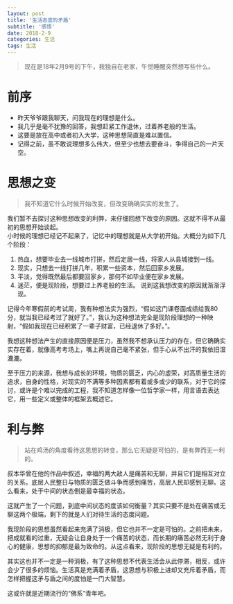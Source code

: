 ```yaml
---
layout: post
title: '生活态度的矛盾'
subtitle: '感悟'
date: 2018-2-9
categories: 生活
tags: 生活
---
```

> 现在是18年2月9号的下午，我独自在老家，午觉睡醒突然想写些什么。

# 前序
- 昨天爷爷跟我聊天，问我现在的理想是什么。
- 我几乎是毫不犹豫的回答，我想赶紧工作退休，过着养老般的生活。
- 这要是放在高中或者初入大学，这种思想简直是难以置信。
- 记得之前，虽不敢说理想多么伟大，但至少也想去要奋斗，争得自己的一片天空。  

# 思想之变
> 我不知道它什么时候开始改变，但改变确确实实的发生了。  
  
我们暂不去探讨这种思想改变的利弊，来仔细回想下改变的原因。这就不得不从最初的思想开始谈起。  
小时候的理想已经记不起来了，记忆中的理想就是从大学初开始。大概分为如下几个阶段：  
1. 热血，想要毕业去一线城市打拼，然后定居一线，将家人从县城接到一线。
2. 现实，只想去一线打拼几年，积累一些资本，然后回家乡发展。
3. 平淡，觉得既然最后都要回家乡，那何不如毕业便在家乡发展。
4. 迷茫，便是现阶段，想要过上养老般的生活。
说到这我想改变的原因就渐渐浮现。  

记得今年寒假前的考试周，我有种想法实为强烈，“假如这门课卷面成绩给我80分，就当我已经考过了就好了。”，我认为这种想法完全是现阶段理想的一种映射，“假如我现在已经积累了一辈子财富，已经退休了多好。”。 
 
我想这种想法产生的直接原因便是压力，虽然我不想承认压力的存在，但它确确实实存在着，就像高考考场上，嘴上再说自己毫不紧张，但手心从不出汗的我依旧湿漉漉。

至于压力的来源，我想与成长的环境，物质的匮乏，内心的虚荣，对高质量生活的追求，自身的性格，对现实的不满等多种因素都有着或多或少的联系，对于它的探讨，或许是个难以完成的工程，我不知道怎样像一位哲学家一样，用言语去表达它，用一些定义或整体的框架去概述它。
# 利与弊
> 站在鸡汤的角度看待这思想的转变，那么它无疑是可怕的，是有弊而无一利的。  

叔本华曾在他的作品中叙述，幸福的两大敌人是痛苦和无聊，并且它们是相互对立的关系。底层人民整日与物质的匮乏做斗争而感到痛苦，高层人民却感到无聊。这么看来，处于中间的状态倒是最幸福的状态。  

这就产生了一个问题，到底中间状态的度该如何衡量？其实只要不是处在痛苦或无聊这两个极端，剩下的就是人们对待生活的态度问题。  

我现阶段的思想虽然看起来充满了消极，但它也并不一定是可怕的。之前把未来，把成就看的过重，无疑会让自身处于一个痛苦的状态，而长期的痛苦必然无利于身心的健康，思想的抑郁是最为致命的。从这点看来，现阶段的思想无疑是有利的。

其实这也并不一定是一种消极，有了这种思想不代表生活会从此停滞，相反，或许会少了很多的烦恼。生活真是充满着矛盾，这思想与积极上进却又充斥着矛盾，而怎样把握这矛与盾之间的度怕是一门大智慧。

这或许就是近期流行的“佛系”青年吧。
